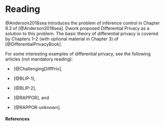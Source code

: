 # Reading

@Anderson2018sea introduces the problem of inference control in Chapter 9.3 of 
[@Anderson2018sea]. Dwork proposed Differential Privacy as a solution to this 
problem. The basic theory of differential privacy is covered by Chapters 1–2
(with optional material in Chapter 3) of [@DifferentialPrivacyBook].

For some interesting examples of differential privacy, see the following 
articles (not mandatory reading):

-    [@ChallengingDiffPriv],

-    [@BLIP-1],

-    [@BLIP-2],

-    [@RAPPOR], and

-    [@RAPPOR-unknown].

#### References

